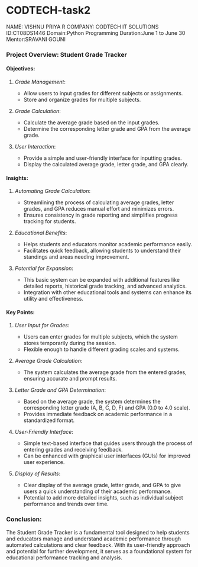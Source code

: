 # CODTECH-task2

NAME:  VISHNU PRIYA R
COMPANY: CODTECH IT SOLUTIONS
ID:CT08DS1446
Domain:Python Programming
Duration:June 1 to June 30
Mentor:SRAVANI GOUNI

### Project Overview: Student Grade Tracker

#### Objectives:
1. *Grade Management*:
   - Allow users to input grades for different subjects or assignments.
   - Store and organize grades for multiple subjects.
   
2. *Grade Calculation*:
   - Calculate the average grade based on the input grades.
   - Determine the corresponding letter grade and GPA from the average grade.
   
3. *User Interaction*:
   - Provide a simple and user-friendly interface for inputting grades.
   - Display the calculated average grade, letter grade, and GPA clearly.

#### Insights:
1. *Automating Grade Calculation*:
   - Streamlining the process of calculating average grades, letter grades, and GPA reduces manual effort and minimizes errors.
   - Ensures consistency in grade reporting and simplifies progress tracking for students.

2. *Educational Benefits*:
   - Helps students and educators monitor academic performance easily.
   - Facilitates quick feedback, allowing students to understand their standings and areas needing improvement.

3. *Potential for Expansion*:
   - This basic system can be expanded with additional features like detailed reports, historical grade tracking, and advanced analytics.
   - Integration with other educational tools and systems can enhance its utility and effectiveness.

#### Key Points:
1. *User Input for Grades*:
   - Users can enter grades for multiple subjects, which the system stores temporarily during the session.
   - Flexible enough to handle different grading scales and systems.

2. *Average Grade Calculation*:
   - The system calculates the average grade from the entered grades, ensuring accurate and prompt results.
   
3. *Letter Grade and GPA Determination*:
   - Based on the average grade, the system determines the corresponding letter grade (A, B, C, D, F) and GPA (0.0 to 4.0 scale).
   - Provides immediate feedback on academic performance in a standardized format.

4. *User-Friendly Interface*:
   - Simple text-based interface that guides users through the process of entering grades and receiving feedback.
   - Can be enhanced with graphical user interfaces (GUIs) for improved user experience.

5. *Display of Results*:
   - Clear display of the average grade, letter grade, and GPA to give users a quick understanding of their academic performance.
   - Potential to add more detailed insights, such as individual subject performance and trends over time.

### Conclusion:
The Student Grade Tracker is a fundamental tool designed to help students and educators manage and understand academic performance through automated calculations and clear feedback. With its user-friendly approach and potential for further development, it serves as a foundational system for educational performance tracking and analysis.
